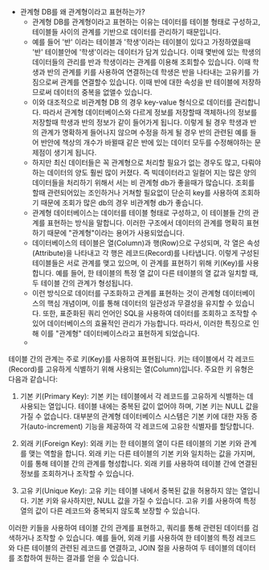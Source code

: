- 관계형 DB를 왜 관계형이라고 표현하는가?
	- 관계형 DB를 관계형이라고 표현하는 이유는 데이터를 테이블 형태로 구성하고, 테이블들 사이의 관계를 기반으로 데이터를 관리하기 때문입니다.
	- 예를 들어 '반' 이라는 테이블과 '학생'이라는 테이블이 있다고 가정하였을때 '반' 테이블안에 '학생'이라는 데이터가 담겨 있습니다. 이때 몇반에 있는 학생의 데이터들의 관리를 반과 학생이라는 관계를 이용해 조회할수 있습니다. 이때 학생과 반의 관계를 키를 사용하여 연결하는데 학생은 반을 나타내는 고유키를 가짐으로써 관계를 연결할수 있습니다. 이때 반에 대한 속성을 반 테이블에 저장하므로써 데이터의 중복을 없앨수 있습니다. 
	- 이와 대조적으로 비관계형 DB 의 경우 key-value 형식으로 데이터를 관리합니다. 따라서 관계형 데이터베이스와 다르게 정보를 저장할때 객체하나의 정보를 저장할때 학생과 반의 정보가 같이 들어가게 됩니다. 이렇게 될 경우 학생과 반의 관계가 명확하게 들어나지 않으며 수정을 하게 될 경우 반의 관련된 예를 들어 반안에 책상의 개수가 바뀔때 같은 반에 있는 데이터 모두를 수정해야하는 문제점이 생기게 됩니다. 
	- 하지만 최신 데이터들은 꼭 관계형으로 처리할 필요가 없는 경우도 많고, 다뤄야 하는 데이터의 양도 훨씬 많이 커졌다. 즉 빅데이터라고 일컬어 지는 많은 양의 데이터들을 처리하기 위해서 서는 비 관계형 db가 좋을때가 많습니다. 조회를 할때 관련되어있는 조인하거나 거쳐할 필요없이 단순히 key를 사용하여 조회하기 때문에 조회가 많은 db의 경우 비관계형 db가 좋습니다.
	- 관계형 데이터베이스는 데이터를 테이블 형태로 구성하고, 이 테이블들 간의 관계를 표현하는 방식을 말합니다. 이러한 구조에서 데이터의 관계를 명확히 표현하기 때문에 "관계형"이라는 용어가 사용되었습니다.
	- 데이터베이스의 테이블은 열(Column)과 행(Row)으로 구성되며, 각 열은 속성(Attribute)을 나타내고 각 행은 레코드(Record)를 나타냅니다. 이렇게 구성된 테이블들은 서로 관계를 맺고 있으며, 이 관계를 표현하기 위해 키(Key)를 사용합니다. 예를 들어, 한 테이블의 특정 열 값이 다른 테이블의 열 값과 일치할 때, 두 테이블 간의 관계가 형성됩니다.
	- 이런 방식으로 데이터를 구조화하고 관계를 표현하는 것이 관계형 데이터베이스의 핵심 개념이며, 이를 통해 데이터의 일관성과 무결성을 유지할 수 있습니다. 또한, 표준화된 쿼리 언어인 SQL을 사용하여 데이터를 조회하고 조작할 수 있어 데이터베이스의 효율적인 관리가 가능합니다. 따라서, 이러한 특징으로 인해 이를 "관계형" 데이터베이스라고 표현하게 되었습니다.
	- 
테이블 간의 관계는 주로 키(Key)를 사용하여 표현됩니다. 키는 테이블에서 각 레코드(Record)를 고유하게 식별하기 위해 사용되는 열(Column)입니다. 주요한 키 유형은 다음과 같습니다:

1. 기본 키(Primary Key): 기본 키는 테이블에서 각 레코드를 고유하게 식별하는 데 사용되는 열입니다. 테이블 내에는 중복된 값이 없어야 하며, 기본 키는 NULL 값을 가질 수 없습니다. 대부분의 관계형 데이터베이스 시스템은 기본 키에 대한 자동 증가(auto-increment) 기능을 제공하여 각 레코드에 고유한 식별자를 할당합니다.
    
2. 외래 키(Foreign Key): 외래 키는 한 테이블의 열이 다른 테이블의 기본 키와 관계를 맺는 역할을 합니다. 외래 키는 다른 테이블의 기본 키와 일치하는 값을 가지며, 이를 통해 테이블 간의 관계를 형성합니다. 외래 키를 사용하여 테이블 간에 연결된 정보를 조회하거나 조작할 수 있습니다.
    
3. 고유 키(Unique Key): 고유 키는 테이블 내에서 중복된 값을 허용하지 않는 열입니다. 기본 키와 유사하지만, NULL 값을 가질 수 있습니다. 고유 키를 사용하여 특정 열의 값이 다른 레코드와 중복되지 않도록 보장할 수 있습니다.
    

이러한 키들을 사용하여 테이블 간의 관계를 표현하고, 쿼리를 통해 관련된 데이터를 검색하거나 조작할 수 있습니다. 예를 들어, 외래 키를 사용하여 한 테이블의 특정 레코드와 다른 테이블의 관련된 레코드를 연결하고, JOIN 절을 사용하여 두 테이블의 데이터를 조합하여 원하는 결과를 얻을 수 있습니다.